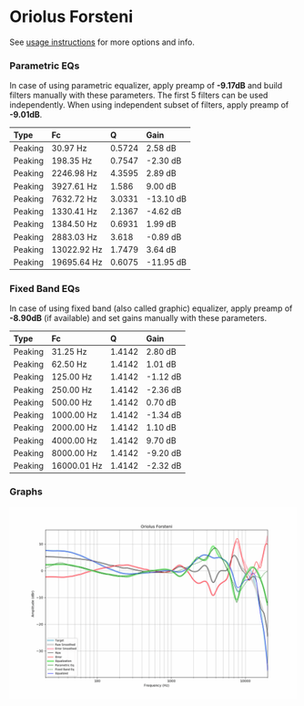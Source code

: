 # Oriolus Forsteni
See [usage instructions](https://github.com/jaakkopasanen/AutoEq#usage) for more options and info.

### Parametric EQs
In case of using parametric equalizer, apply preamp of **-9.17dB** and build filters manually
with these parameters. The first 5 filters can be used independently.
When using independent subset of filters, apply preamp of **-9.01dB**.

| Type    | Fc          |      Q | Gain      |
|:--------|:------------|:-------|:----------|
| Peaking | 30.97 Hz    | 0.5724 | 2.58 dB   |
| Peaking | 198.35 Hz   | 0.7547 | -2.30 dB  |
| Peaking | 2246.98 Hz  | 4.3595 | 2.89 dB   |
| Peaking | 3927.61 Hz  | 1.586  | 9.00 dB   |
| Peaking | 7632.72 Hz  | 3.0331 | -13.10 dB |
| Peaking | 1330.41 Hz  | 2.1367 | -4.62 dB  |
| Peaking | 1384.50 Hz  | 0.6931 | 1.99 dB   |
| Peaking | 2883.03 Hz  | 3.618  | -0.89 dB  |
| Peaking | 13022.92 Hz | 1.7479 | 3.64 dB   |
| Peaking | 19695.64 Hz | 0.6075 | -11.95 dB |

### Fixed Band EQs
In case of using fixed band (also called graphic) equalizer, apply preamp of **-8.90dB**
(if available) and set gains manually with these parameters.

| Type    | Fc          |      Q | Gain     |
|:--------|:------------|:-------|:---------|
| Peaking | 31.25 Hz    | 1.4142 | 2.80 dB  |
| Peaking | 62.50 Hz    | 1.4142 | 1.01 dB  |
| Peaking | 125.00 Hz   | 1.4142 | -1.12 dB |
| Peaking | 250.00 Hz   | 1.4142 | -2.36 dB |
| Peaking | 500.00 Hz   | 1.4142 | 0.70 dB  |
| Peaking | 1000.00 Hz  | 1.4142 | -1.34 dB |
| Peaking | 2000.00 Hz  | 1.4142 | 1.10 dB  |
| Peaking | 4000.00 Hz  | 1.4142 | 9.70 dB  |
| Peaking | 8000.00 Hz  | 1.4142 | -9.20 dB |
| Peaking | 16000.01 Hz | 1.4142 | -2.32 dB |

### Graphs
![](./Oriolus%20Forsteni.png)